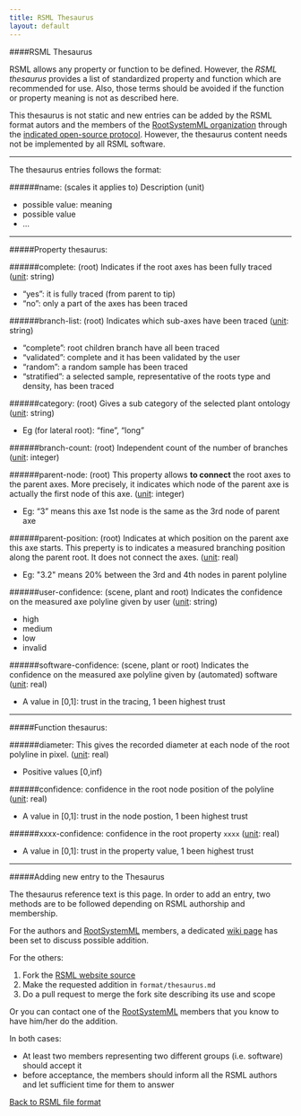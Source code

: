 ```yaml
---
title: RSML Thesaurus
layout: default
---
```



####RSML Thesaurus

RSML allows any property or function to be defined. However, the *RSML thesaurus* provides a list of standardized property and function which are recommended for use. Also, those terms should be avoided if the function or property meaning is not as described here.

This thesaurus is not static and new entries can be added by the RSML format autors and the members of the [RootSystemML organization][RSML org] through the [indicated open-source protocol][new-entries]. However, the thesaurus content needs not be implemented by all RSML software.


[new-entries]: #adding-new-entry-to-the-thesaurus


________ 
The thesaurus entries follows the format:

######name: (scales it applies to)
Description (unit)

 - possible value: meaning
 - possible value
 - ...
 
________ 



#####Property thesaurus:

######complete: (root)
Indicates if the root axes has been fully traced ([unit][]: string)

 - “yes”: it is fully traced (from parent to tip)
 - “no”: only a part of the axes has been traced
 
######branch-list: (root)
Indicates which sub-axes have been traced ([unit][]: string)

 - “complete”: root children branch have all been traced
 - “validated”: complete and it has been validated by the user
 - “random”: a random sample has been traced
 - “stratified”: a selected sample, representative of the roots type and density, has been traced
 
######category: (root)
Gives a sub category of the selected plant ontology ([unit][]: string)

 - Eg (for lateral root): “fine”, “long”
 
######branch-count: (root)
Independent count of the number of branches ([unit][]: integer)

######parent-node: (root)
This property allows **to connect** the root axes to the parent axes. More precisely, it indicates which node of the parent axe is actually the first node of this axe. ([unit][]: integer)

 - Eg: “3” means this axe 1st node is the same as the 3rd node of parent axe
 
######parent-position: (root)
Indicates at which position on the parent axe this axe starts. This preperty is to indicates a measured branching position along the parent root. It does not connect the axes. ([unit][]: real)

 - Eg: "3.2" means 20% between the 3rd and 4th nodes in parent polyline

######user-confidence: (scene, plant and root)
Indicates the confidence on the measured axe polyline given by user ([unit][]: string)

 - high
 - medium
 - low
 - invalid

######software-confidence: (scene, plant or root)
Indicates the confidence on the measured axe polyline given by (automated) software ([unit][]: real)

 - A value in [0,1]: trust in the tracing, 1 been highest trust


________ 

#####Function thesaurus:

######diameter:
This gives the recorded diameter at each node of the root polyline in pixel. ([unit][]: real)

 - Positive values \[0,inf)

######confidence:
confidence in the root node position of the polyline ([unit][]: real)

 - A value in [0,1]: trust in the node postion, 1 been highest trust

######xxxx-confidence:
confidence in the root property `xxxx` ([unit][]: real)

 - A value in [0,1]: trust in the property value, 1 been highest trust


________ 

#####Adding new entry to the Thesaurus

The thesaurus reference text is this page. In order to add an entry, two methods are to be followed depending on RSML authorship and membership.

For the authors and [RootSystemML][RSML org] members, a dedicated [wiki page][] has been set to discuss possible addition.

For the others:

 1. Fork the [RSML website source][RSML_site_git]
 2. Make the requested addition in `format/thesaurus.md` 
 3. Do a pull request to merge the fork site describing its use and scope
 
Or you can contact one of the [RootSystemML][RSML org] members that you know to have him/her do the addition.

 
In both cases:

 - At least two members representing two different groups (i.e. software) should accept it
 - before acceptance, the members should inform all the RSML authors and let sufficient time for them to answer
 

[Back to RSML file format](index)
 
[unit]: units
[wiki page]: https://github.com/RootSystemML/RootSystemML.github.io/wiki/Thesaurus
[RSML org]: https://github.com/RootSystemML
[RSML_site_git]: https://github.com/RootSystemML/RootSystemML.github.io

